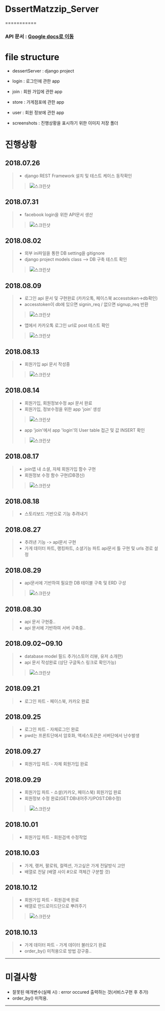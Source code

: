 #  DssertMatzzip_Server
===========

### API 문서 : [Google docs로 이동](https://docs.google.com/document/d/1K3fzN_OUAdnAGoy0OsK1ejsdH4eCdTpa25JWxrYZ6W8/edit)

# file structure

- dessertServer : django project

- login : 로그인에 관한 app

- join : 회원 가입에 관한 app

- store : 가게점포에 관한 app

- user : 회원 정보에 관한 app

- screenshots : 진행상황을 표시하기 위한 이미지 저장 폴더

# 진행상황
## 2018.07.26
> - django REST Framework 설치 및 테스트 케이스 동작확인
> > ![스크린샷](./screenshots/2018-07-26.png)

## 2018.07.31
> - facebook login을 위한 API문서 생산
> > ![스크린샷](./screenshots/2018-07-31.png)

## 2018.08.02
> - 외부 ini파일을 통한 DB setting을 gitignore
> - django project models class --> DB 구축 테스트 확인
> > ![스크린샷](./screenshots/2018-08-02.png)

## 2018.08.09
> - 로그인 api 문서 및 구현완료 (카카오톡, 페이스북 accesstoken->db확인)
> - accesstoken이 db에 있으면 signin_req / 없으면 signup_req 반환
> > ![스크린샷](./screenshots/2018-08-09.png)
> - 앱에서 카카오톡 로그인 url로 post 테스트 확인
> > ![스크린샷](./screenshots/2018-08-09-2.png)

## 2018.08.13
> - 회원가입 api 문서 작성중
> > ![스크린샷](./screenshots/2018-08-13.png)

## 2018.08.14
> - 회원가입, 회원정보수정 api 문서 완료
> - 회원가입, 정보수정을 위한 app 'join' 생성
> > ![스크린샷](./screenshots/2018-08-14.png)
> - app 'join'에서 app 'login'의 User table 접근 및 값 INSERT 확인
> > ![스크린샷](./screenshots/2018-08-14-2.png)

## 2018.08.17
> - join앱 내 소셜, 자체 회원가입 함수 구현
> - 회원정보 수정 함수 구현(DB갱신)
> > ![스크린샷](./screenshots/2018-08-17.png)

## 2018.08.18
> - 스토리보드 기반으로 기능 추려내기

## 2018.08.27
> - 추려낸 기능 -> api문서 구현
> - 가게 데이터 파트, 랭킹파트, 소셜기능 파트 api문서 틀 구현 및 urls 경로 설정

## 2018.08.29
> - api문서에 기반하여 필요한 DB 테이블 구축 및 ERD 구성
> > ![스크린샷](./screenshots/2018-08-29.png)

## 2018.08.30
> - api 문서 구현중..
> - api 문서에 기반하여 서버 구축중..

## 2018.09.02~09.10
> - database model 필드 추가(스토어 리뷰, 유저 소개란)
> - api 문서 작성완료 (상단 구글독스 링크로 확인가능)
> > ![스크린샷](./screenshots/2018-09-10.png)

## 2018.09.21
> - 로그인 파트 - 페이스북, 카카오 완료

## 2018.09.25
> - 로그인 파트 - 자체로그인 완료
> - pwd는 프론트단에서 암호화, 액세스토큰은 서버단에서 난수발생

## 2018.09.27
> - 회원가입 파트 - 자체 회원가입 완료

## 2018.09.29
> - 회원가입 파트 - 소셜(카카오, 페이스북) 회원가입 완료
> - 회원정보 수정 완료(GET:DB내어주기/POST:DB수정)
> > ![스크린샷](./screenshots/2018-10-11.png)

## 2018.10.01
> - 회원가입 파트 - 회원검색 수정작업

## 2018.10.03
> - 가게, 랭커, 팔로워, 컬렉션, 가고싶은 가게 전달방식 고안
> - 배열로 전달 (배열 사이 #으로 객체간 구분할 것)

## 2018.10.12
> - 회원가입 파트 - 회원검색 완료
> - 배열로 안드로이드단으로 뿌려주기
> > ![스크린샷](./screenshots/2018-10-12.png)

## 2018.10.13
> - 가게 데이터 파트 - 가게 데이터 불러오기 완료
> - order_by() 미적용으로 방법 강구중..

-----------------

# 미결사항
- 잘못된 매개변수(실패 시) : error occured 출력하는 것(서비스구현 후 추가)
- order_by() 미적용.

-----------------
